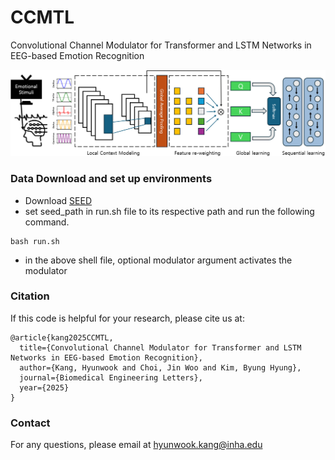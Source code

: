 # CCMTL
Convolutional Channel Modulator for Transformer and LSTM Networks in EEG-based Emotion Recognition

<p align="center">
  <img width="800" src="CCMTL.png">
</p>

### Data Download and set up environments

 - Download [SEED](https://bcmi.sjtu.edu.cn/home/seed/seed-iv.html)
 - set seed_path in run.sh file to its respective path and run the following command.

```
bash run.sh
```

- in the above shell file, optional modulator argument activates the modulator

### Citation

If this code is helpful for your research, please cite us at:

```
@article{kang2025CCMTL,
  title={Convolutional Channel Modulator for Transformer and LSTM Networks in EEG-based Emotion Recognition},
  author={Kang, Hyunwook and Choi, Jin Woo and Kim, Byung Hyung},
  journal={Biomedical Engineering Letters},
  year={2025}
}
```

### Contact

For any questions, please email at [hyunwook.kang@inha.edu](mailto:hyunwook.kang@inha.edu)
